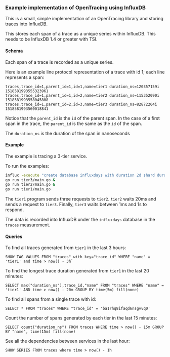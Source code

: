 ### Example implementation of OpenTracing using InfluxDB
This is a small, simple implementation of an OpenTracing library
and storing traces into InfluxDB.

This stores each span of a trace as a unique series within InfluxDB.
This needs to be InfluxDB 1.4 or greater with TSI.

#### Schema
Each span of a trace is recorded as a unique series.

Here is an example line protocol representation of a trace with id 1;
each line represents a span:

```
traces,trace_id=1,parent_id=1,id=1,name=tier1 duration_ns=120357159i 1518581993555323961
traces,trace_id=1,parent_id=1,id=2,name=tier2 duration_ns=115352090i 1518581993558045808
traces,trace_id=1,parent_id=2,id=3,name=tier3 duration_ns=82872204i 1518581993560018841
```

Notice that the `parent_id` is the `id` of the parent span. In the case of a first span in the
trace, the `parent_id` is the same as the `id` of the span.

The `duration_ns` is the duration of the span in nanoseconds

#### Example
The example is tracing a 3-tier service.

To run the examples:

```sh
influx -execute "create database influxdays with duration 2d shard duration 1h"
go run tier3/main.go &
go run tier2/main.go &
go run tier1/main.go
```

The `tier1` program sends three requests to `tier2`.  `tier2` waits 20ms and
sends a request to `tier3`.  Finally, `tier3` waits between 1ms and 1s to respond.

The data is recorded into InfluxDB under the `influxdays` database in the `traces`
measurement.

#### Queries
To find all traces generated from `tier1` in the last 3 hours:

```
SHOW TAG VALUES FROM "traces" with key="trace_id" WHERE "name" = 'tier1' and time > now() - 3h`
```

To find the longest trace duration generated from `tier1` in the last 20 minutes:

```
SELECT max("duration_ns"),trace_id,"name" FROM "traces" WHERE "name" = 'tier1' AND time > now() - 20m GROUP BY time(5m) fill(none)
```

To find all spans from a single trace with id:

```
SELECT * FROM "traces" WHERE "trace_id" = 'ba1rhq8ifaqd6nsgvvq0'
```

Count the number of spans generated by each tier in the last 15 minutes:

```
SELECT count("duration_ns") FROM traces WHERE time > now() - 15m GROUP BY "name", time(15m) fill(none)
```

See all the dependencies between services in the last hour:

```
SHOW SERIES FROM traces where time > now() - 1h
```
